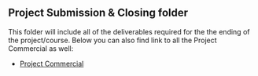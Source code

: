 ## Project Submission & Closing folder


This folder will include all of the deliverables required for the the ending of the project/course. Below you can also find link to all the Project Commercial as well:


+ [Project Commercial](https://youtu.be/h0rn6e2CKGQ)
